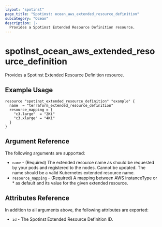 ```yaml
---
layout: "spotinst"
page_title: "Spotinst: ocean_aws_extended_resource_definition"
subcategory: "Ocean"
description: |-
  Provides a Spotinst Extended Resource Definition resource.
---
```


# spotinst\_ocean\_aws\_extended\_resource\_definition

Provides a Spotinst Extended Resource Definition resource.

## Example Usage

```hcl
resource "spotinst_extended_resource_definition" "example" {
  name  = "terraform_extended_resource_definition"
  resource_mapping = {
    "c3.large"  = "2Ki"
    "c3.xlarge" = "4Ki"
  }
}
```

## Argument Reference

The following arguments are supported:

* `name` - (Required) The extended resource name as should be requested by your pods and registered to the nodes. Cannot be updated.
  The name should be a valid Kubernetes extended resource name.
* `resource_mapping` - (Required) A mapping between AWS instanceType or * as default and its value for the given extended resource.

  
## Attributes Reference

In addition to all arguments above, the following attributes are exported:
* `id` - The Spotinst Extended Resource Definition ID.
